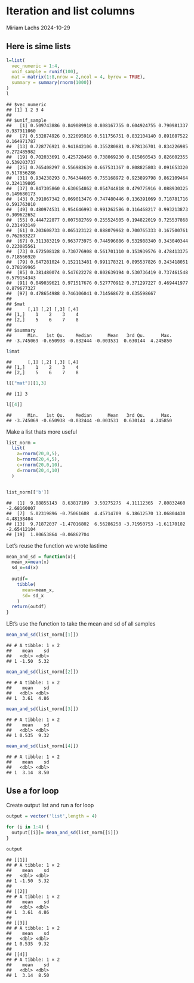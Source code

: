 Iteration and list columns
================
Miriam Lachs
2024-10-29

## Here is sime lists

``` r
l=list(
  vec_numeric = 1:4,
  unif_sample = runif(100),
  mat = matrix(1:8,nrow = 2,ncol = 4, byrow = TRUE),
  summary = summary(rnorm(1000))
)
l
```

    ## $vec_numeric
    ## [1] 1 2 3 4
    ## 
    ## $unif_sample
    ##   [1] 0.509743886 0.849089918 0.808167755 0.604924755 0.790981337 0.937911060
    ##   [7] 0.532874926 0.322695916 0.511756751 0.832104140 0.891087522 0.164971787
    ##  [13] 0.728776921 0.941842106 0.355280881 0.878136701 0.834226985 0.272485982
    ##  [19] 0.702033691 0.425728468 0.738069230 0.815060543 0.826602355 0.539203737
    ##  [25] 0.765408297 0.556982639 0.667531367 0.808825803 0.091653320 0.517856286
    ##  [31] 0.934238293 0.764344605 0.755168972 0.923899798 0.862109464 0.324139805
    ##  [37] 0.847305860 0.630654862 0.054744818 0.479775916 0.088930325 0.149680173
    ##  [43] 0.391067342 0.069013476 0.747480446 0.136391069 0.718781716 0.591763010
    ##  [49] 0.480974531 0.954646993 0.991262586 0.116468217 0.993213873 0.309622652
    ##  [55] 0.444722877 0.007582769 0.255524505 0.194822019 0.725537868 0.231493149
    ##  [61] 0.203608733 0.065123122 0.888079962 0.700765333 0.167500761 0.762683227
    ##  [67] 0.311383219 0.963773975 0.744596086 0.532988340 0.343040344 0.223085561
    ##  [73] 0.672508128 0.730776908 0.561701110 0.153939576 0.478413375 0.718566920
    ##  [79] 0.647281024 0.152113481 0.991178321 0.895537826 0.243418051 0.378199965
    ##  [85] 0.381480074 0.547622278 0.802639194 0.530736419 0.737461548 0.579154343
    ##  [91] 0.049039621 0.971517676 0.527770912 0.371297227 0.469441977 0.879677327
    ##  [97] 0.478654988 0.746106041 0.714568672 0.635598667
    ## 
    ## $mat
    ##      [,1] [,2] [,3] [,4]
    ## [1,]    1    2    3    4
    ## [2,]    5    6    7    8
    ## 
    ## $summary
    ##      Min.   1st Qu.    Median      Mean   3rd Qu.      Max. 
    ## -3.745069 -0.650938 -0.032444 -0.003531  0.630144  4.245850

``` r
l$mat
```

    ##      [,1] [,2] [,3] [,4]
    ## [1,]    1    2    3    4
    ## [2,]    5    6    7    8

``` r
l[["mat"]][1,3]
```

    ## [1] 3

``` r
l[[4]]
```

    ##      Min.   1st Qu.    Median      Mean   3rd Qu.      Max. 
    ## -3.745069 -0.650938 -0.032444 -0.003531  0.630144  4.245850

Make a list thats more useful

``` r
list_norm =
  list(
    a=rnorm(20,0,5),
    b=rnorm(20,4,5),
    c=rnorm(20,0,10),
    d=rnorm(20,4,10)
  )


list_norm[['b']]
```

    ##  [1]  9.88855143  8.63817109  3.50275275  4.11112365  7.80832460 -2.68160007
    ##  [7]  5.02319896 -0.75061608  4.45714709  6.18612570 13.06804430  4.48138404
    ## [13]  9.71872037 -1.47016802  6.56286258 -3.71950753 -1.61170102 -2.65412104
    ## [19]  1.80653864 -0.06862704

Let’s reuse the function we wrote lastime

``` r
mean_and_sd = function(x){
  mean_x=mean(x)
  sd_x=sd(x)
  
  outdf=
    tibble(
      mean=mean_x,
      sd= sd_x
    )
  return(outdf)
}
```

LEt’s use the function to take the mean and sd of all samples

``` r
mean_and_sd(list_norm[[1]])
```

    ## # A tibble: 1 × 2
    ##    mean    sd
    ##   <dbl> <dbl>
    ## 1 -1.50  5.32

``` r
mean_and_sd(list_norm[[2]])
```

    ## # A tibble: 1 × 2
    ##    mean    sd
    ##   <dbl> <dbl>
    ## 1  3.61  4.86

``` r
mean_and_sd(list_norm[[3]])
```

    ## # A tibble: 1 × 2
    ##    mean    sd
    ##   <dbl> <dbl>
    ## 1 0.535  9.32

``` r
mean_and_sd(list_norm[[4]])
```

    ## # A tibble: 1 × 2
    ##    mean    sd
    ##   <dbl> <dbl>
    ## 1  3.14  8.50

## Use a for loop

Create output list and run a for loop

``` r
output = vector('list',length = 4)

for (i in 1:4) {
  output[[i]]= mean_and_sd(list_norm[[i]])
}

output
```

    ## [[1]]
    ## # A tibble: 1 × 2
    ##    mean    sd
    ##   <dbl> <dbl>
    ## 1 -1.50  5.32
    ## 
    ## [[2]]
    ## # A tibble: 1 × 2
    ##    mean    sd
    ##   <dbl> <dbl>
    ## 1  3.61  4.86
    ## 
    ## [[3]]
    ## # A tibble: 1 × 2
    ##    mean    sd
    ##   <dbl> <dbl>
    ## 1 0.535  9.32
    ## 
    ## [[4]]
    ## # A tibble: 1 × 2
    ##    mean    sd
    ##   <dbl> <dbl>
    ## 1  3.14  8.50
